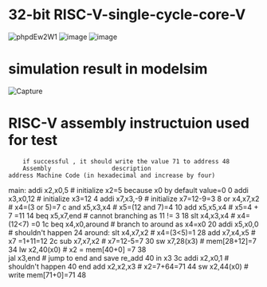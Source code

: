 # 32-bit RISC-V-single-cycle-core-V

![phpdEw2W1](https://github.com/user-attachments/assets/55cd774c-676e-4f7c-af00-d3840ec959f6)
![image](https://github.com/user-attachments/assets/482566cd-9f13-42f6-8cb7-3b034eb9e0d4)
![image](https://github.com/user-attachments/assets/e0fe30a9-7a39-4074-bb58-087801248c69)


# simulation result in modelsim 

![Capture](https://github.com/user-attachments/assets/ffe7bcc5-428a-45e6-9bc8-3946fe2c96a1)

# RISC-V assembly instructuion used for test 
       
        if successful , it should write the value 71 to address 48
        Assembly                 description                                             address Machine Code (in hexadecimal and increase by four)        
main:   addi x2,x0,5             # initialize x2=5 because x0 by default value=0         0
        addi x3,x0,12            # initialize x3=12                                      4
        addi x7,x3,-9            # initialize x7=12-9=3                                  8
        or   x4,x7,x2            # x4=(3 or 5)=7                                         c
        and  x5,x3,x4            # x5=(12 and 7)=4                                       10
        add  x5,x5,x4            # x5=4 + 7 =11                                          14
        beq  x5,x7,end           # cannot branching as 11 != 3                           18
        slt  x4,x3,x4            # x4= (12<7) =0                                         1c
        beq  x4,x0,around        # branch to around as x4=x0                             20
        addi x5,x0,0             # shouldn't happen                                      24
around: slt  x4,x7,x2            # x4=(3<5)=1                                            28
        add  x7,x4,x5            # x7 =1+11=12                                           2c
        sub  x7,x7,x2            # x7=12-5=7                                             30
        sw   x7,28(x3)           # mem[28+12]=7                                          34
        lw   x2,40(x0)           # x2 = mem[40+0] =7                                     38   
        jal  x3,end              # jump to end and save re_add 40 in x3                  3c
        addi x2,x0,1             # shouldn't happen                                      40
end     add  x2,x2,x3            # x2=7+64=71                                            44
        sw   x2,44(x0)           # write mem[71+0]=71                                    48
